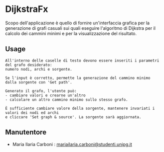 # DijkstraFx
Scopo dell'applicazione è quello di fornire un'interfaccia grafica per la generazione di grafi casuali 
sui quali eseguire l'algoritmo di Dijkstra per il calcolo dei cammini minimi e per la visualizzazione del risultato.

## Usage

```
All'interno delle caselle di testo devono essere inseriti i parametri del grafo desiderato:
numero nodi, archi e sorgente.

Se l'input è corretto, permette la generazione del cammino minimo dalla sorgente con 'Get path'.

Generato il grafo, l'utente può:
- cambiare valori e crearne un'altro 
- calcolare un altro cammino minimo sullo stesso grafo.

È sufficiente cambiare valore della sorgente, mantenere invariati i valori dei nodi ed archi 
e cliccare 'Set graph & source'. La sorgente sarà aggiornata.

```

## Manutentore

- Maria Ilaria Carboni : mariailaria.carboni@studenti.unipg.it

